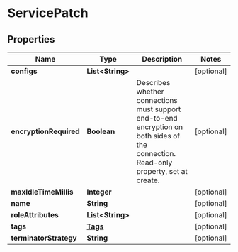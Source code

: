 

# ServicePatch


## Properties

| Name | Type | Description | Notes |
|------------ | ------------- | ------------- | -------------|
|**configs** | **List&lt;String&gt;** |  |  [optional] |
|**encryptionRequired** | **Boolean** | Describes whether connections must support end-to-end encryption on both sides of the connection. Read-only property, set at create. |  [optional] |
|**maxIdleTimeMillis** | **Integer** |  |  [optional] |
|**name** | **String** |  |  [optional] |
|**roleAttributes** | **List&lt;String&gt;** |  |  [optional] |
|**tags** | [**Tags**](Tags.md) |  |  [optional] |
|**terminatorStrategy** | **String** |  |  [optional] |



